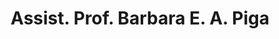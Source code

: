 ---
title: "Assist. Prof. Barbara E. A. Piga"
draft: false

# page title background image
bg_image: "images/backgrounds/page-title.jpg"
# meta description
description : ""
# teacher portrait
image: "images/team/barbara-piga.jpg"
# course
course: "Assistant Professor </br> Politecnico di Milano, Italy"

# biography
bio: ""
# type
type: "teacher"

weight: 9
---